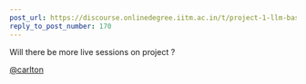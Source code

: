 ```yaml
---
post_url: https://discourse.onlinedegree.iitm.ac.in/t/project-1-llm-based-automation-agent-discussion-thread-tds-jan-2025/164277/171
reply_to_post_number: 170
---
```

Will there be more live sessions on project ?

[@carlton](/u/carlton)